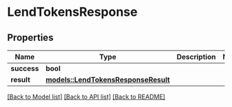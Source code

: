 # LendTokensResponse

## Properties

Name | Type | Description | Notes
------------ | ------------- | ------------- | -------------
**success** | **bool** |  | 
**result** | [**models::LendTokensResponseResult**](LendTokensResponse_result.md) |  | 

[[Back to Model list]](../README.md#documentation-for-models) [[Back to API list]](../README.md#documentation-for-api-endpoints) [[Back to README]](../README.md)


